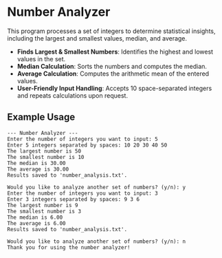# Number Analyzer

This program processes a set of integers to determine statistical insights, including the largest and smallest values, median, and average.

- **Finds Largest & Smallest Numbers**: Identifies the highest and lowest values in the set.
- **Median Calculation**: Sorts the numbers and computes the median.
- **Average Calculation**: Computes the arithmetic mean of the entered values.
- **User-Friendly Input Handling**: Accepts 10 space-separated integers and repeats calculations upon request.

## Example Usage
```
--- Number Analyzer ---
Enter the number of integers you want to input: 5
Enter 5 integers separated by spaces: 10 20 30 40 50
The largest number is 50
The smallest number is 10
The median is 30.00
The average is 30.00
Results saved to 'number_analysis.txt'.

Would you like to analyze another set of numbers? (y/n): y
Enter the number of integers you want to input: 3
Enter 3 integers separated by spaces: 9 3 6
The largest number is 9
The smallest number is 3
The median is 6.00
The average is 6.00
Results saved to 'number_analysis.txt'.

Would you like to analyze another set of numbers? (y/n): n
Thank you for using the number analyzer!

```
